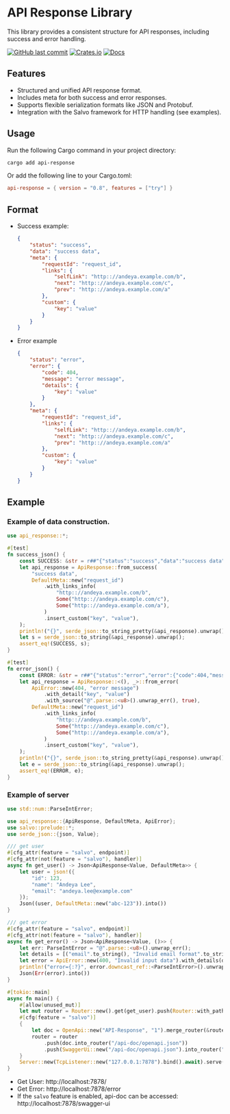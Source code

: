 # API Response Library

This library provides a consistent structure for API responses, including success and error handling.

[![GitHub last commit](https://img.shields.io/github/last-commit/andeya/api-response)](https://github.com/andeya/api-response/commits/main)
[![Crates.io](https://img.shields.io/crates/v/api-response.svg)](https://crates.io/crates/api-response)
[![Docs](https://docs.rs/api-response/badge.svg)](https://docs.rs/api-response)

## Features

-   Structured and unified API response format.
-   Includes meta for both success and error responses.
-   Supports flexible serialization formats like JSON and Protobuf.
-   Integration with the Salvo framework for HTTP handling (see examples).

## Usage

Run the following Cargo command in your project directory:

```sh
cargo add api-response
```

Or add the following line to your Cargo.toml:

```toml
api-response = { version = "0.8", features = ["try"] }
```

## Format

-   Success example:

    ```json
    {
        "status": "success",
        "data": "success data",
        "meta": {
            "requestId": "request_id",
            "links": {
                "selfLink": "http:://andeya.example.com/b",
                "next": "http:://andeya.example.com/c",
                "prev": "http:://andeya.example.com/a"
            },
            "custom": {
                "key": "value"
            }
        }
    }
    ```

-   Error example

    ```json
    {
        "status": "error",
        "error": {
            "code": 404,
            "message": "error message",
            "details": {
                "key": "value"
            }
        },
        "meta": {
            "requestId": "request_id",
            "links": {
                "selfLink": "http:://andeya.example.com/b",
                "next": "http:://andeya.example.com/c",
                "prev": "http:://andeya.example.com/a"
            },
            "custom": {
                "key": "value"
            }
        }
    }
    ```

## Example

### Example of data construction.

```rust
use api_response::*;

#[test]
fn success_json() {
    const SUCCESS: &str = r##"{"status":"success","data":"success data","meta":{"requestId":"request_id","links":{"selfLink":"http:://andeya.example.com/b","next":"http:://andeya.example.com/c","prev":"http:://andeya.example.com/a"},"custom":{"key":"value"}}}"##;
    let api_response = ApiResponse::from_success(
        "success data",
        DefaultMeta::new("request_id")
            .with_links_info(
                "http:://andeya.example.com/b",
                Some("http:://andeya.example.com/c"),
                Some("http:://andeya.example.com/a"),
            )
            .insert_custom("key", "value"),
    );
    println!("{}", serde_json::to_string_pretty(&api_response).unwrap());
    let s = serde_json::to_string(&api_response).unwrap();
    assert_eq!(SUCCESS, s);
}

#[test]
fn error_json() {
    const ERROR: &str = r##"{"status":"error","error":{"code":404,"message":"error message","details":{"key":"value"}},"meta":{"requestId":"request_id","links":{"selfLink":"http:://andeya.example.com/b","next":"http:://andeya.example.com/c","prev":"http:://andeya.example.com/a"},"custom":{"key":"value"}}}"##;
    let api_response = ApiResponse::<(), _>::from_error(
        ApiError::new(404, "error message")
            .with_detail("key", "value")
            .with_source("@".parse::<u8>().unwrap_err(), true),
        DefaultMeta::new("request_id")
            .with_links_info(
                "http:://andeya.example.com/b",
                Some("http:://andeya.example.com/c"),
                Some("http:://andeya.example.com/a"),
            )
            .insert_custom("key", "value"),
    );
    println!("{}", serde_json::to_string_pretty(&api_response).unwrap());
    let e = serde_json::to_string(&api_response).unwrap();
    assert_eq!(ERROR, e);
}
```

### Example of server

```rust
use std::num::ParseIntError;

use api_response::{ApiResponse, DefaultMeta, ApiError};
use salvo::prelude::*;
use serde_json::{json, Value};

/// get user
#[cfg_attr(feature = "salvo", endpoint)]
#[cfg_attr(not(feature = "salvo"), handler)]
async fn get_user() -> Json<ApiResponse<Value, DefaultMeta>> {
    let user = json!({
        "id": 123,
        "name": "Andeya Lee",
        "email": "andeya.lee@example.com"
    });
    Json((user, DefaultMeta::new("abc-123")).into())
}

/// get error
#[cfg_attr(feature = "salvo", endpoint)]
#[cfg_attr(not(feature = "salvo"), handler)]
async fn get_error() -> Json<ApiResponse<Value, ()>> {
    let err: ParseIntError = "@".parse::<u8>().unwrap_err();
    let details = [("email".to_string(), "Invalid email format".to_string())].iter().cloned().collect();
    let error = ApiError::new(400, "Invalid input data").with_details(details).with_source(err, true);
    println!("error={:?}", error.downcast_ref::<ParseIntError>().unwrap());
    Json(Err(error).into())
}

#[tokio::main]
async fn main() {
    #[allow(unused_mut)]
    let mut router = Router::new().get(get_user).push(Router::with_path("error").get(get_error));
    #[cfg(feature = "salvo")]
    {
        let doc = OpenApi::new("API-Response", "1").merge_router(&router);
        router = router
            .push(doc.into_router("/api-doc/openapi.json"))
            .push(SwaggerUi::new("/api-doc/openapi.json").into_router("swagger-ui"));
    }
    Server::new(TcpListener::new("127.0.0.1:7878").bind().await).serve(router).await;
}
```

-   Get User: http://localhost:7878/
-   Get Error: http://localhost:7878/error
-   If the `salvo` feature is enabled, api-doc can be accessed: http://localhost:7878/swagger-ui
